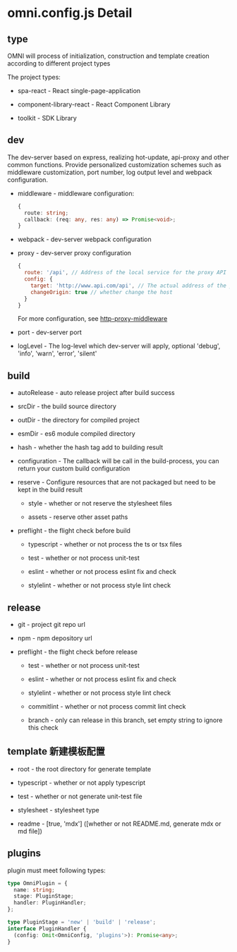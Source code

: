 # omni.config.js Detail

## type
OMNI will process of initialization, construction and template creation according to different project types

The project types:

- spa-react - React single-page-application

- component-library-react - React Component Library

- toolkit - SDK Library 

## dev
The dev-server based on express, realizing hot-update, api-proxy and other common functions. Provide personalized customization schemes such as middleware customization, port number, log output level and webpack configuration.

- middleware - middleware configuration:

    ```ts
    {
      route: string;
      callback: (req: any, res: any) => Promise<void>;
    }
    ```

- webpack - dev-server webpack configuration

- proxy - dev-server proxy configuration

    ```js
    {
      route: '/api', // Address of the local service for the proxy API
      config: {
        target: 'http://www.api.com/api', // The actual address of the proxy API
        changeOrigin: true // whether change the host
      }
    }
    ```

    For more configuration, see [http-proxy-middleware](https://github.com/chimurai/http-proxy-middleware)

- port - dev-server port

- logLevel - The log-level which dev-server will apply, optional 'debug', 'info', 'warn', 'error', 'silent'

## build

- autoRelease - auto release project after build success

- srcDir - the build source directory

- outDir - the directory for compiled project

- esmDir - es6 module compiled directory

- hash - whether the hash tag add to building result

- configuration - The callback will be call in the build-process, you can return your custom build configuration

- reserve - Configure resources that are not packaged but need to be kept in the build result
  - style - whether or not reserve the stylesheet files

  - assets - reserve other asset paths

- preflight - the flight check before build
  - typescript - whether or not process the ts or tsx files

  - test - whether or not process unit-test

  - eslint - whether or not process eslint fix and check

  - stylelint - whether or not process style lint check

## release
- git - project git repo url

- npm - npm depository url

- preflight - the flight check before release
  - test - whether or not process unit-test

  - eslint - whether or not process eslint fix and check

  - stylelint - whether or not process style lint check

  - commitlint - whether or not process commit lint check

  - branch - only can release in this branch, set empty string to ignore this check

## template 新建模板配置
- root - the root directory for generate template

- typescript - whether or not apply typescript

- test - whether or not generate unit-test file

- stylesheet - stylesheet type

- readme - [true, 'mdx'] ([whether or not README.md, generate mdx or md file])

## plugins
plugin must meet following types:

```ts
type OmniPlugin = {
  name: string;
  stage: PluginStage;
  handler: PluginHandler;
};

type PluginStage = 'new' | 'build' | 'release';
interface PluginHandler {
  (config: Omit<OmniConfig, 'plugins'>): Promise<any>;
}
```